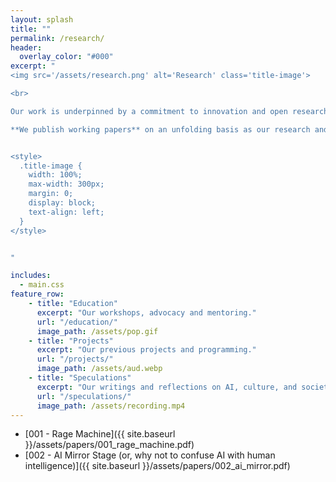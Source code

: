 ```yaml
---
layout: splash
title: ""
permalink: /research/
header:
  overlay_color: "#000"
excerpt: "
<img src='/assets/research.png' alt='Research' class='title-image'>

<br>

Our work is underpinned by a commitment to innovation and open research. We critically and creatively explore the latest developments in AI and experiment with new techniques and applications. Our aim is to create new, speculative configurations and uses of AI, as well as to enable opportunities for public engagement and learning.

**We publish working papers** on an unfolding basis as our research and projects develop. Our aim is to maintain an open, inclusive approach, providing a combination of project reports, research articles, speculative texts, and resource notes.


<style>
  .title-image {
    width: 100%;
    max-width: 300px;
    margin: 0;
    display: block;
    text-align: left;
  }
</style>


"

includes:
  - main.css
feature_row:
    - title: "Education"
      excerpt: "Our workshops, advocacy and mentoring."
      url: "/education/"
      image_path: /assets/pop.gif
    - title: "Projects"
      excerpt: "Our previous projects and programming."
      url: "/projects/"
      image_path: /assets/aud.webp
    - title: "Speculations"
      excerpt: "Our writings and reflections on AI, culture, and society."
      url: "/speculations/"
      image_path: /assets/recording.mp4
---
```


<!-- make background white here -->


<!-- {% include feature_row id="intro" type="center" %} -->

<!-- {% include feature_row %} -->

- [001 - Rage Machine]({{ site.baseurl }}/assets/papers/001_rage_machine.pdf)
- [002 - AI Mirror Stage (or, why not to confuse AI
with human intelligence)]({{ site.baseurl }}/assets/papers/002_ai_mirror.pdf)
